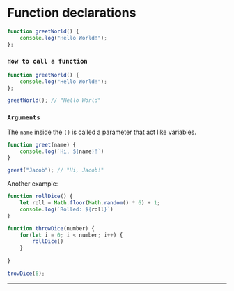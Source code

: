 # Function declarations

```javascript
function greetWorld() {
    console.log("Hello World!");
};
```

### `How to call a function`
```javascript
function greetWorld() {
    console.log("Hello World!");
};

greetWorld(); // "Hello World"
```

### `Arguments`
The ```name``` inside the ```()``` is called a parameter that act like variables.
```javascript
function greet(name) {
    console.log(`Hi, ${name}!`)
}

greet("Jacob"); // "Hi, Jacob!"
```
Another example:
```javascript
function rollDice() {
    let roll = Math.floor(Math.random() * 6) + 1;
    console.log(`Rolled: ${roll}`)
}

function throwDice(number) {
    for(let i = 0; i < number; i++) {
        rollDice()
    }
    
}

trowDice(6);
```
---